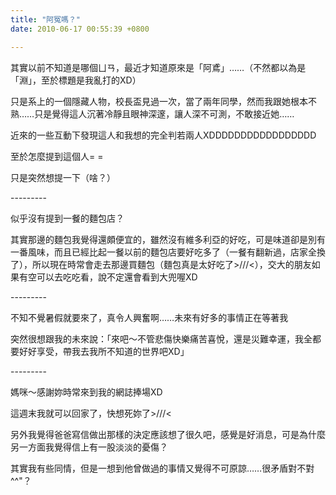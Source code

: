 ```yaml
---
title: "阿冤嗎？"
date: 2010-06-17 00:55:39 +0800

---
```

<p>其實以前不知道是哪個ㄩㄢ，最近才知道原來是「阿鳶」&hellip;&hellip;（不然都以為是「淵」，至於標題是我亂打的XD）</p><p>只是系上的一個隱藏人物，校長盃見過一次，當了兩年同學，然而我跟她根本不熟&hellip;&hellip;只是覺得這人沉著冷靜且眼神深邃，讓人深不可測，不敢接近她&hellip;&hellip;</p><p>近來的一些互動下發現這人和我想的完全判若兩人XDDDDDDDDDDDDDDDDD</p><p>至於怎麼提到這個人= =</p><p>只是突然想提一下（啥？）</p><p>---------</p><p>似乎沒有提到一餐的麵包店？</p><p>其實那邊的麵包我覺得還頗便宜的，雖然沒有維多利亞的好吃，可是味道卻是別有一番風味，而且已經比起一餐以前的麵包店要好吃多了（一餐有翻新過，店家全換了），所以現在時常會走去那邊買麵包（麵包真是太好吃了&gt;///&lt;），交大的朋友如果有空可以去吃吃看，說不定還會看到大兜喔XD</p><p>---------</p><p>不知不覺暑假就要來了，真令人興奮啊&hellip;&hellip;未來有好多的事情正在等著我</p><p>突然很想跟我的未來說：「來吧～不管悲傷快樂痛苦喜悅，還是災難幸運，我全都要好好享受，帶我去我所不知道的世界吧XD」</p><p>---------</p><p>媽咪～感謝妳時常來到我的網誌捧場XD</p><p>這週末我就可以回家了，快想死妳了&gt;///&lt;</p><p>另外我覺得爸爸寫信做出那樣的決定應該想了很久吧，感覺是好消息，可是為什麼另一方面我覺得信上有一股淡淡的憂傷？</p><p>其實我有些同情，但是一想到他曾做過的事情又覺得不可原諒&hellip;&hellip;很矛盾對不對^^"？</p>
